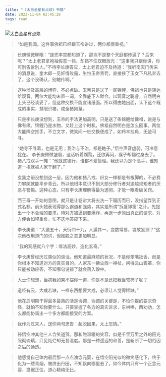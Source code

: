 ```yaml
---
title: "《太白金星有点烦》书摘"
date: 2023-11-04 02:45:28
tags: read
---
```

![太白金星有点烦](https://izualzhy.cn/assets/images/book/s34544956.jpeg)


> “如是我闻。这件事佛祖已经跟玉帝讲过，两位都很重视。”

> 长庚微微眯眼：“连兜率宫都知道了，那岂不是整个天庭都传遍了？后来呢？”太上老君拿袍袖假意一挡，却挡不住双眼放光：“这事我只跟你讲，你可别告诉别人。”不待李长庚答应，太上老君迫不及待道：“我听南天门传来的消息说，奎木郎一见奸情败露，生怕玉帝责罚，直接挟了玉女下凡私奔去了，这个没确认，别瞎传啊。”

> 这种涉及高层的博弈，不必点破。玉帝只是送了一尾锦鲤，佛祖也只是转达给观音。两位大能均未置一词，全靠底下人默会。以观音之聪睿，自然明白上头已经谈妥了，但这种交换不能宣诸纸面。所以得由她出面，认下这个既成的事实，慧眼识猪，成全猪刚鬣。

> 只是李长庚没想到，玉帝的手法更加高明，只是送了条锦鲤给佛祖，说是与佛有缘。锦鲤乃是水物，又赶上这个时机，佛祖自然明白是怎么回事。两位大能隔空推手，不立文字，微笑间一桩交换便成了，如羚羊挂角，无迹可寻。

> “她寻不寻着，也是无用；我治与不治，都是瞎子。”悟空声音虚弱，可冷意犹在。
李长庚微微皱眉，这话听着蹊跷，还欲再问，猴子却翻过身去了。猪八戒双手一摊：“他就这德行，谁都不爱搭理。我还以为是个高手，谁知道一招就被人家干翻了。”

> 玄奘之前没想到这一层，因为他和猪八戒、织女一样都是有根脚的，不必费力攀爬就能平步青云。所以他根本意识不到大部分修行者对逾越规矩者的厌恶与警惕。这种心态，只有李长庚理解得最为透彻，才能一眼看破关窍。

> 西王母一开始的意图，就只是让卷帘大将去洗一下履历而已，没指望弄到正式名额。前头她表现得那么霸道和强势，其实是所谓“拆屋卸窗”之计。先提出一个不合理的要求，待对方被逼到要爆炸，再退一步抛出真正的请求，对方便会如释重负，忙不迭地答应下来。

> 李长庚道：“大道五十，天衍四十九，人遁其一，变数常易，岂敢妄测？”这次他改用道门的词，但推脱之意更加明显。

> “我的观感就八个字：缘法高妙，造化玄奇。”

> 李长庚曾经历过类似的谈话。他知道最麻烦的状况，不是你笨嘴拙舌，而是你根本不知道对方的真实目的。人家东一拂尘西一禅杖，问得云山雾罩，你只能被动应答，不知哪句说错了就会落入彀中。

> 大士你想想，当初我如果不摆你一道，你是不是还把我当软柿子呢？

> 道经有云，大成若缺，一样东西想要大成，必须让人觉得稀缺。”

>  他在启明殿干得最多最熟的活是协调，协调的关键是，不怕你提的要求奇怪，就怕不知你要什么。只要掌握了各方的真实诉求，东哄哄，西劝劝，怎么都能协调出一个多方都能接受的方案。

> 我作为过来人，送你两句忠告：超脱因果，太上忘情。”

> 孙悟空冲其他三人含笑道贺。那和煦温暖的笑容，似是千里万里之外的阳光照彻琉璃，只见灿烂却无甚温度。那是一种遥远的和善，是斩断了一切俗因之后的通透。

> 他感觉自己体内最后那一点点浊念元婴，在悟空阳光似的微笑感化下，终于化为一缕青烟，被挤出丹田，不知飘向哪里去了。如今体内只有一个正念元婴，盘踞正位，道心精纯无比。